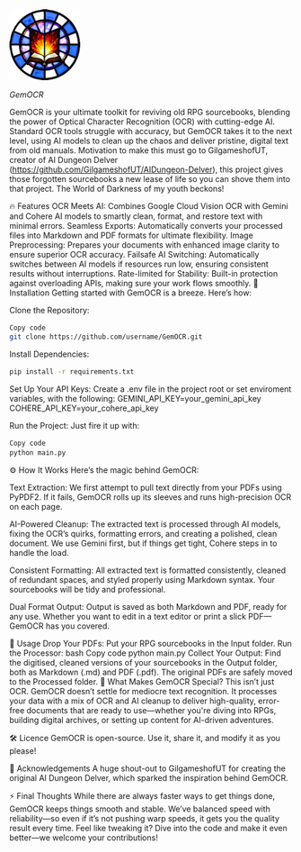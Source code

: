 <img src="./image.png" alt="GemOCR" width="25%">

*GemOCR*

GemOCR is your ultimate toolkit for reviving old RPG sourcebooks, blending the power of Optical Character Recognition (OCR) with cutting-edge AI. Standard OCR tools struggle with accuracy, but GemOCR takes it to the next level, using AI models to clean up the chaos and deliver pristine, digital text from old manuals. Motivation to make this must go to GilgameshofUT, creator of AI Dungeon Delver (https://github.com/GilgameshofUT/AIDungeon-Delver), this project gives those forgotten sourcebooks a new lease of life so you can shove them into that project.  The World of Darkness of my youth beckons!  

🔥 Features
OCR Meets AI: Combines Google Cloud Vision OCR with Gemini and Cohere AI models to smartly clean, format, and restore text with minimal errors.
Seamless Exports: Automatically converts your processed files into Markdown and PDF formats for ultimate flexibility.
Image Preprocessing: Prepares your documents with enhanced image clarity to ensure superior OCR accuracy.
Failsafe AI Switching: Automatically switches between AI models if resources run low, ensuring consistent results without interruptions.
Rate-limited for Stability: Built-in protection against overloading APIs, making sure your work flows smoothly.
🚀 Installation
Getting started with GemOCR is a breeze. Here’s how:

Clone the Repository:

```bash
Copy code
git clone https://github.com/username/GemOCR.git
```

Install Dependencies:

```bash
pip install -r requirements.txt
```
Set Up Your API Keys: Create a .env file in the project root or set enviroment variables, with the following:
GEMINI_API_KEY=your_gemini_api_key
COHERE_API_KEY=your_cohere_api_key


Run the Project: Just fire it up with:

```bash
Copy code
python main.py
```

⚙️ How It Works
Here’s the magic behind GemOCR:

Text Extraction: We first attempt to pull text directly from your PDFs using PyPDF2. If it fails, GemOCR rolls up its sleeves and runs high-precision OCR on each page.

AI-Powered Cleanup: The extracted text is processed through AI models, fixing the OCR’s quirks, formatting errors, and creating a polished, clean document. We use Gemini first, but if things get tight, Cohere steps in to handle the load.

Consistent Formatting: All extracted text is formatted consistently, cleaned of redundant spaces, and styled properly using Markdown syntax. Your sourcebooks will be tidy and professional.

Dual Format Output: Output is saved as both Markdown and PDF, ready for any use. Whether you want to edit in a text editor or print a slick PDF—GemOCR has you covered.

📂 Usage
Drop Your PDFs: Put your RPG sourcebooks in the Input folder.
Run the Processor:
bash
Copy code
python main.py
Collect Your Output: Find the digitised, cleaned versions of your sourcebooks in the Output folder, both as Markdown (.md) and PDF (.pdf). The original PDFs are safely moved to the Processed folder.
🔮 What Makes GemOCR Special?
This isn’t just OCR. GemOCR doesn’t settle for mediocre text recognition. It processes your data with a mix of OCR and AI cleanup to deliver high-quality, error-free documents that are ready to use—whether you're diving into RPGs, building digital archives, or setting up content for AI-driven adventures.

🛠️ Licence
GemOCR is open-source. Use it, share it, and modify it as you please!

🧠 Acknowledgements
A huge shout-out to GilgameshofUT for creating the original AI Dungeon Delver, which sparked the inspiration behind GemOCR.

⚡ Final Thoughts
While there are always faster ways to get things done, GemOCR keeps things smooth and stable. We’ve balanced speed with reliability—so even if it’s not pushing warp speeds, it gets you the quality result every time. Feel like tweaking it? Dive into the code and make it even better—we welcome your contributions!

